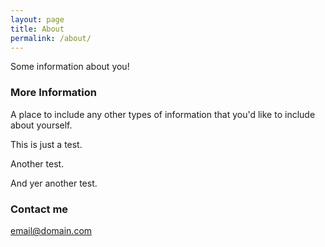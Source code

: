 ```yaml
---
layout: page
title: About
permalink: /about/
---
```


Some information about you!

### More Information

A place to include any other types of information that you'd like to include about yourself.

This is just a test.

Another test.

And yer another test.

### Contact me

[email@domain.com](mailto:email@domain.com)

